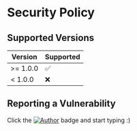 # Security Policy

## Supported Versions

| Version  | Supported          |
| -------- | ------------------ |
| >= 1.0.0 | ✅                 |
| < 1.0.0  | ❌                 |

## Reporting a Vulnerability

Click the [![Author](https://img.shields.io/badge/author-Jesse_Coretta-darkred?label=%F0%9F%94%BA&labelColor=indigo&color=maroon)](mailto:jesse.coretta@icloud.com) badge and start typing :)
